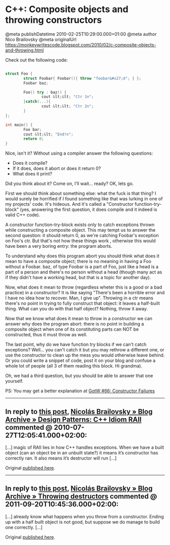 # C++: Composite objects and throwing constructors

@meta publishDatetime 2010-02-25T10:29:00.000+01:00
@meta author Nico Brailovsky
@meta originalUrl https://monkeywritescode.blogspot.com/2010/02/c-composite-objects-and-throwing.html

Check out the following code:

```c++

struct Foo {
        struct Foobar{ Foobar(){ throw "foobar&#x27;d"; } };
        Foobar baz;

        Foo() try : baz() {
                cout &lt;&lt; "Ctr 1n";
        }catch(...){
                cout &lt;&lt; "Ctr 2n";
        }
};

int main() {
        Foo bar;
        cout &lt;&lt; "End!n";
        return 0;
}

```

Nice, isn't it? Without using a compiler answer the following questions:

* Does it compile?
* If it does, does it abort or does it return 0?
* What does it print?

Did you think about it? Come on, I'll wait... ready? OK, lets go.

First we should think about something else: what the fuck is that thing? I would surely be horrified if I found something like that was lurking in one of my projects' code. It's hideous. And it's called a "Constructor function-try-block" (yes, answering the first question, it does compile and it indeed is valid C++ code).

A constructor function-try-block exists only to catch exceptions thrown while constructing a composite object. This may tempt us to answer the second question: it should return 0, as we're catching Foobar's exception on Foo's ctr. But that's not how these things work , otherwise this would have been a very boring entry: the program aborts.

To understand why does this program abort you should think what does it mean to have a composite object; there is no meaning in having a Foo without a Foobar. baz, of type Foobar is a part of Foo, just like a head is a part of a person and there's no person without a head (though many act as if they didn't have a working head, but that is a topic for another day).

Now, what does it mean to throw (regardless wheter this is a good or a bad practice) in a constructor? It is like saying "There's been a horrible error and I have no idea how to recover. Man, I give up". Throwing in a ctr means there's no point in trying to fully construct that object: it leaves a half-built thing. What can you do with that half object? Nothing, throw it away.

Now that we know what does it mean to throw in a constructor we can answer why does the program abort: there is no point in building a composite object when one of its constituting parts can NOT be constructed, thus it must throw as well.

The last point, why do we have function try blocks if we can't catch exceptions? Well... you can't catch it but you may rethrow a different one, or use the constructor to clean up the mess you would otherwise leave behind. Or you could write a snippet of code, post it on your blog and confuse a whole lot of people (all 3 of them reading this block. Hi grandma).

Oh, we had a third question, but you should be able to answer that one yourself.

PS: You may get a better explanation at [GotW #66: Constructor Failures](http://gotw.ca/gotw/066.htm)


---
## In reply to [this post](), [Nicolás Brailovsky » Blog Archive » Design Patterns: C++ Idiom RAII](md_blog/2010/0727_DesignPatternsCIdiomRAII.md) commented @ 2010-07-27T12:05:41.000+02:00:

[...] magic of RAII lies in how C++ handles exceptions. When we have a built object (can an object be in an unbuilt state?) it means it’s constructor has correctly ran. It also means it’s destructor will run [...]

Original [published here](md_blog/2010/0225_CCompositeobjectsandthrowingconstructors.md).

---
## In reply to [this post](), [Nicolás Brailovsky » Blog Archive » Throwing destructors](md_blog/2011/0920_Throwingdestructors.md) commented @ 2011-09-20T10:45:36.000+02:00:

[...] already know what happens when you throw from a constructor. Ending up with a half built object is not good, but suppose we do manage to build one correctly. [...]

Original [published here](md_blog/2010/0225_CCompositeobjectsandthrowingconstructors.md).
